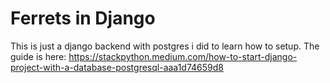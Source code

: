 # Ferrets in Django

This is just a django backend with postgres i did to learn how to setup. The guide is here: 
 https://stackpython.medium.com/how-to-start-django-project-with-a-database-postgresql-aaa1d74659d8
